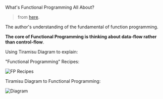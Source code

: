 What's Functional Programming All About?

> from [here](http://www.lihaoyi.com/post/WhatsFunctionalProgrammingAllAbout.html).

The author's understanding of the fundamental of function programming.

**The core of Functional Programming is thinking about data-flow rather than control-flow**.

Using Tiramisu Diagram to explain:

"Functional Programming" Recipes:

![FP Recipes](http://www.lihaoyi.com/post/BasicFunctionalProgramming/TiramisuDiagram.png)

Tiramisu Diagram to Functional Programming:

![Diagram](http://www.lihaoyi.com/post/BasicFunctionalProgramming/DiagramGraph.png)

